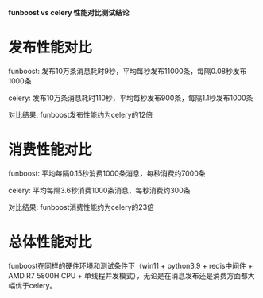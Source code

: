 **funboost vs celery 性能对比测试结论**

# 发布性能对比

funboost: 发布10万条消息耗时9秒，平均每秒发布11000条，每隔0.08秒发布1000条

celery: 发布10万条消息耗时110秒，平均每秒发布900条，每隔1.1秒发布1000条

对比结果: funboost发布性能约为celery的12倍

# 消费性能对比

funboost: 平均每隔0.15秒消费1000条消息，每秒消费约7000条

celery: 平均每隔3.6秒消费1000条消息，每秒消费约300条

对比结果: funboost消费性能约为celery的23倍

# 总体性能对比

funboost在同样的硬件环境和测试条件下（win11 + python3.9 + redis中间件 + AMD R7 5800H CPU + 单线程并发模式），无论是在消息发布还是消费方面都大幅优于celery。